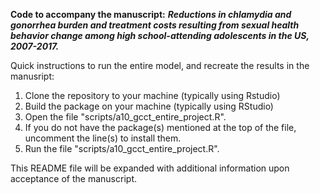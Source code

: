 **Code to accompany the manuscript:** ***Reductions in chlamydia and gonorrhea burden and treatment costs resulting from sexual health behavior change among high school-attending adolescents in the US, 2007-2017.***

Quick instructions to run the entire model, and recreate the results in the manusript:

1. Clone the repository to your machine (typically using Rstudio)
2. Build the package on your machine (typically using RStudio)
3. Open the file "scripts/a10_gcct_entire_project.R".
4. If you do not have the package(s) mentioned at the top of the file, uncomment the line(s) to install them.
5. Run the file "scripts/a10_gcct_entire_project.R".

This README file will be expanded with additional information upon acceptance of the manuscript.


